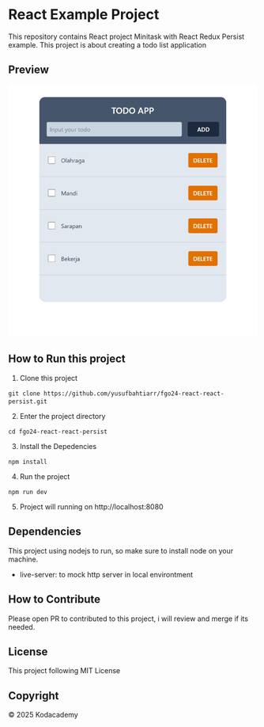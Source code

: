 # React Example Project

This repository contains React project Minitask with React Redux Persist example. This project is about creating a todo list application

## Preview

![Preview](Screenshot.png)

## How to Run this project

1. Clone this project

```
git clone https://github.com/yusufbahtiarr/fgo24-react-react-persist.git
```

2. Enter the project directory

```
cd fgo24-react-react-persist
```

3. Install the Depedencies

```
npm install
```

4. Run the project

```
npm run dev
```

5. Project will running on http://localhost:8080

## Dependencies

This project using nodejs to run, so make sure to install node on your machine.

- live-server: to mock http server in local environtment

## How to Contribute

Please open PR to contributed to this project, i will review and merge if its needed.

## License

This project following MIT License

## Copyright

&copy; 2025 Kodacademy
